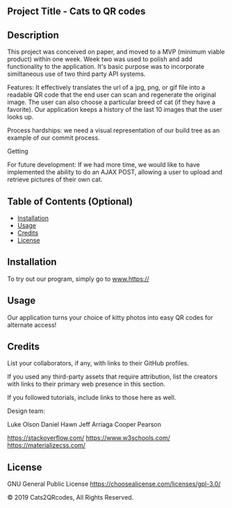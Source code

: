 ##  Project Title - Cats to QR codes 

## Description 

This project was conceived on paper, and moved to a MVP (minimum viable product) within one week. Week two was used to polish and add functionality to the application. It's basic purpose was to incorporate similtaneous use of two third party API systems. 

Features: 
It effectively translates the url of a jpg, png, or gif file into a readable QR code that the end user can scan and regenerate the original image. The user can also choose a particular breed of cat (if they have a favorite). Our application keeps a history of the last 10 images that the user looks up. 

Process hardships:
we need a visual representation of our build tree as an example of our commit process. 

Getting 

For future development:
If we had more time, we would like to have implemented the ability to do an AJAX POST, allowing a user to upload and retrieve pictures of their own cat. 


## Table of Contents (Optional)

* [Installation](#installation)
* [Usage](#usage)
* [Credits](#credits)
* [License](#license)


## Installation

To try out our program, simply go to www.https://


## Usage 

Our application turns your choice of kitty photos into easy QR codes for alternate access!


## Credits

List your collaborators, if any, with links to their GitHub profiles.

If you used any third-party assets that require attribution, list the creators with links to their primary web presence in this section.

If you followed tutorials, include links to those here as well.

Design team:

Luke Olson 
Daniel Hawn 
Jeff Arriaga
Cooper Pearson

https://stackoverflow.com/
https://www.w3schools.com/
https://materializecss.com/


## License

GNU General Public License
https://choosealicense.com/licenses/gpl-3.0/

© 2019 Cats2QRcodes, All Rights Reserved.

